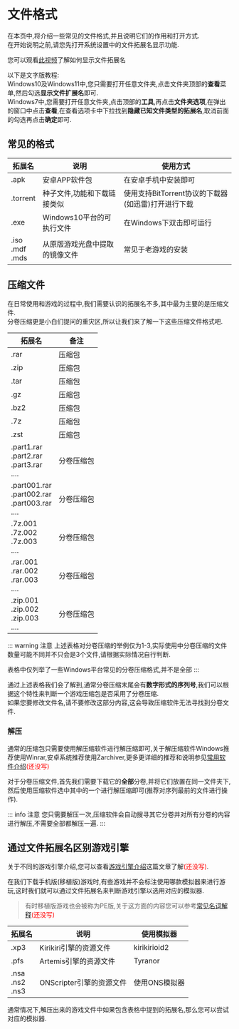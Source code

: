 # 文件格式

在本页中,将介绍一些常见的文件格式,并且说明它们的作用和打开方式.  
在开始说明之前,请您先打开系统设置中的文件拓展名显示功能.

您可以观看[此视频](https://www.bilibili.com/video/av113496138253284/)了解如何显示文件拓展名

以下是文字版教程:  
    Windows10及Windows11中,您只需要打开任意文件夹,点击文件夹顶部的**查看**菜单,然后勾选**显示文件扩展名**即可.  
    Windows7中,您需要打开任意文件夹,点击顶部的**工具**,再点击**文件夹选项**,在弹出的窗口中点击**查看**,在查看选项卡中下拉找到**隐藏已知文件类型的拓展名**,取消前面的勾选再点击**确定**即可.  

## 常见的格式
|拓展名| 说明 |使用方式|
|--|--|--|
|.apk |安卓APP软件包|在安卓手机中安装即可|
|.torrent|种子文件,功能和下载链接类似|使用支持BitTorrent协议的下载器(如迅雷)打开进行下载|
|.exe|Windows10平台的可执行文件|在Windows下双击即可运行|
|.iso<br>.mdf<br>.mds |从原版游戏光盘中提取的镜像文件|常见于老游戏的安装|


## 压缩文件

在日常使用和游戏的过程中,我们需要认识的拓展名不多,其中最为主要的是压缩文件.  
分卷压缩更是小白们提问的重灾区,所以让我们来了解一下这些压缩文件格式吧.  

|拓展名| 备注 |
|--|--|
|.rar | 压缩包|
|.zip | 压缩包|
|.tar | 压缩包|
|.gz | 压缩包|
|.bz2 | 压缩包|
|.7z | 压缩包|
|.zst|压缩包|
|.part1.rar<br>.part2.rar<br>.part3.rar<br>.... | 分卷压缩包|
|.part001.rar<br>.part002.rar<br>.part003.rar<br>.... | 分卷压缩包|
|.7z.001<br>.7z.002<br>.7z.003<br>.... | 分卷压缩包|
|.rar.001<br>.rar.002<br>.rar.003<br>.... | 分卷压缩包|
|.zip.001<br>.zip.002<br>.zip.003<br>.... | 分卷压缩包|

::: warning 注意
上述表格对分卷压缩的举例仅为1-3,实际使用中分卷压缩的文件数量可能不同并不只会是3个文件,请根据实际情况自行判断.  

表格中仅列举了一些Windows平台常见的分卷压缩格式,并不是全部
:::

通过上述表格我们会了解到,通常分卷压缩末尾会有**数字形式的序列号**,我们可以根据这个特性来判断一个游戏压缩包是否采用了分卷压缩.  
如果您要修改文件名,请不要修改这部分内容,这会导致压缩软件无法寻找到分卷文件.
### 解压

通常的压缩包只需要使用解压缩软件进行解压缩即可,关于解压缩软件Windows推荐使用Winrar,安卓系统推荐使用Zarchiver,更多更详细的推荐和说明参见[常用软件介绍](/basic/format)<font color="red">(还没写)</font>

对于分卷压缩文件,首先我们需要下载它的**全部**分卷,并将它们放置在同一文件夹下,然后使用压缩软件选中其中的一个进行解压缩即可(推荐对序列最前的文件进行操作).

::: info 注意
您只需要解压一次,压缩软件会自动搜寻其它分卷并对所有分卷的内容进行解压,不需要全部都解压一遍.
:::

## 通过文件拓展名区别游戏引擎

关于不同的游戏引擎介绍,您可以查看[游戏引擎介绍](/basic/format)这篇文章了解<font color="red">(还没写)</font>.

在我们下载手机版(移植版)游戏时,有些游戏并不会标注使用哪款模拟器来进行游玩,这时我们就可以通过文件拓展名来判断游戏引擎以选用对应的模拟器.  
> 有时移植版游戏也会被称为PE版,关于这方面的内容您可以参考[常见名词解释](/basic/format)<font color="red">(还没写)</font>

|拓展名| 说明 | 使用模拟器  |
|--|--|--|
|.xp3 | Kirikiri引擎的资源文件| kirikirioid2|
|.pfs | Artemis引擎的资源文件 | Tyranor|
|.nsa<br>.ns2<br>.ns3 | ONScripter引擎的资源文件 | 使用ONS模拟器|

通常情况下,解压出来的游戏文件中如果包含表格中提到的拓展名,那么您可以尝试对应的模拟器.